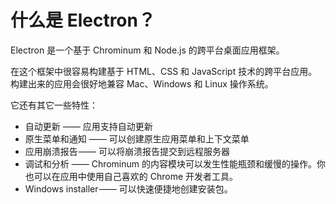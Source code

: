 # 什么是 Electron？
Electron 是一个基于 Chrominum 和 Node.js 的跨平台桌面应用框架。

在这个框架中很容易构建基于 HTML、CSS 和 JavaScript 技术的跨平台应用。构建出来的应用会很好地兼容 Mac、Windows 和 Linux 操作系统。

它还有其它一些特性：

- 自动更新 —— 应用支持自动更新
- 原生菜单和通知 —— 可以创建原生应用菜单和上下文菜单
- 应用崩溃报告 —— 可以将崩溃报告提交到远程服务器
- 调试和分析 —— Chrominum 的内容模块可以发生性能瓶颈和缓慢的操作。你也可以在应用中使用自己喜欢的 Chrome 开发者工具。
- Windows installer —— 可以快速便捷地创建安装包。
